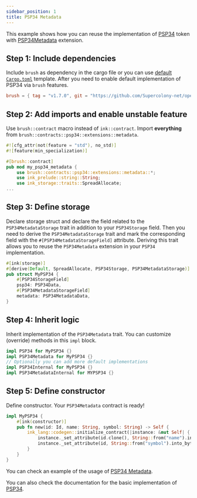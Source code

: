 ```yaml
---
sidebar_position: 1
title: PSP34 Metadata
---
```


This example shows how you can reuse the implementation of [PSP34](https://github.com/Supercolony-net/openbrush-contracts/tree/main/contracts/token/psp34) token with [PSP34Metadata](https://github.com/Supercolony-net/openbrush-contracts/tree/main/contracts/token/psp34/src/extensions/metadata.rs) extension.

## Step 1: Include dependencies

Include `brush` as dependency in the cargo file or you can use [default `Cargo.toml`](../../overview#the-default-toml-of-your-project-with-openbrush) template.
After you need to enable default implementation of PSP34 via `brush` features.

```toml
brush = { tag = "v1.7.0", git = "https://github.com/Supercolony-net/openbrush-contracts", default-features = false, features = ["psp34"] }
```

## Step 2: Add imports and enable unstable feature

Use `brush::contract` macro instead of `ink::contract`. Import **everything** from `brush::contracts::psp34::extensions::metadata`.

```rust
#![cfg_attr(not(feature = "std"), no_std)]
#![feature(min_specialization)]

#[brush::contract]
pub mod my_psp34_metadata {
    use brush::contracts::psp34::extensions::metadata::*;
    use ink_prelude::string::String;
    use ink_storage::traits::SpreadAllocate;
...
```

## Step 3: Define storage

Declare storage struct and declare the field related to the `PSP34MetadataStorage` trait in addition to your `PSP34Storage` field. Then you need to derive the `PSP34MetadataStorage` trait and mark the corresponding field with the `#[PSP34MetadataStorageField]` attribute. Deriving this trait allows you to reuse the `PSP34Metadata` extension in your `PSP34` implementation.

```rust
#[ink(storage)]
#[derive(Default, SpreadAllocate, PSP34Storage, PSP34MetadataStorage)]
pub struct MyPSP34 {
    #[PSP34StorageField]
    psp34: PSP34Data,
    #[PSP34MetadataStorageField]
    metadata: PSP34MetadataData,
}
```

## Step 4: Inherit logic

Inherit implementation of the `PSP34Metadata` trait. You can customize (override) methods in this `impl` block.

```rust
impl PSP34 for MyPSP34 {}
impl PSP34Metadata for MyPSP34 {}
// Optionally you can add more default implementations
impl PSP34Internal for MyPSP34 {}
impl PSP34MetadataInternal for MYPSP34 {}
```

## Step 5: Define constructor

Define constructor. Your `PSP34Metadata` contract is ready!

```rust
impl MyPSP34 {
    #[ink(constructor)]
    pub fn new(id: Id, name: String, symbol: String) -> Self {
        ink_lang::codegen::initialize_contract(|instance: &mut Self| {
            instance._set_attribute(id.clone(), String::from("name").into_bytes(), name.into_bytes());
            instance._set_attribute(id, String::from("symbol").into_bytes(), symbol.into_bytes());
        }
    }
}
```

You can check an example of the usage of [PSP34 Metadata](https://github.com/Supercolony-net/openbrush-contracts/tree/main/examples/psp34_extensions/metadata).

You can also check the documentation for the basic implementation of [PSP34](../psp34.md).
